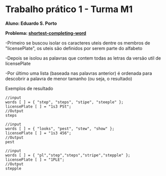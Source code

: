 # Trabalho prático 1 - Turma M1

**Aluno: Eduardo S. Porto**

**Problema: [shortest-completing-word](leetcode.com/problems/shortest-completing-word)**

-Primeiro se buscou isolar os caracteres uteis dentre os membros de "licensePlate", os uteis são definidos por serem parte do alfabeto

-Depois se isolou as palavras que contem todas as letras da versão util de licensePlate

-Por último uma lista (baseada nas palavras anterior) é ordenada para descobrir a palavra de menor tamanho (ou seja, o resultado)

Exemplos de resultado
```
//input
words [ ] = { "step", "steps", "stipe", "steeple" };
licensePlate [ ] = "1s3 PSt";
//Output
steps
```
```
//input
words [ ] = { "looks", "pest", "stew", "show" };
licensePlate [ ] = "1s3 456";
//Output
pest
```
```
//input
words [ ] = { "pl","step","steps","stripe","stepple" };
licensePlate [ ] = "1PLE";
//Output
stepple
```

